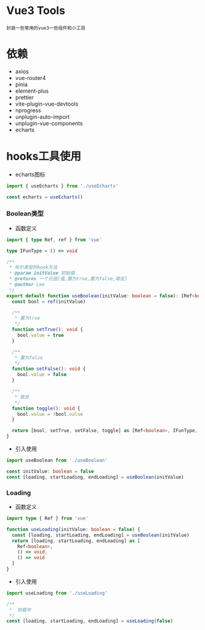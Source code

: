 # Vue3 Tools

    封装一些常用的vue3一些组件和小工具

# 依赖

- axios
- vue-router4
- pinia
- element-plus
- prettier
- vite-plugin-vue-devtools
- nprogress
- unplugin-auto-import
- unplugin-vue-components
- echarts

# hooks工具使用

- echarts图标

```ts
import { useEcharts } from './useEcharts'

const echarts = useEcharts()
```

### Boolean类型

- 函数定义
```ts
import { type Ref, ref } from 'vue'

type IFunType = () => void

/**
 * 布尔类型的hook方法
 * @param initValue 初始值
 * @returns 一个元组[值,置为true,置为false,取反]
 * @author Lee
 */
export default function useBoolean(initValue: boolean = false): [Ref<boolean>, IFunType, IFunType, IFunType] {
  const bool = ref(initValue)

  /**
   * 置为true
   */
  function setTrue(): void {
    bool.value = true
  }

  /**
   * 置为false
   */
  function setFalse(): void {
    bool.value = false
  }

  /**
   * 取反
   */
  function toggle(): void {
    bool.value = !bool.value
  }

  return [bool, setTrue, setFalse, toggle] as [Ref<boolean>, IFunType, IFunType, IFunType]
}
```

- 引入使用
```ts
import useBoolean from './useBoolean'

const initValue: boolean = false
const [loading, startLoading, endLoading] = useBoolean(initValue)
```


### Loading

- 函数定义
```ts
import type { Ref } from 'vue'

function useLoading(initValue: boolean = false) {
  const [loading, startLoading, endLoading] = useBoolean(initValue)
  return [loading, startLoading, endLoading] as [
    Ref<boolean>,
    () => void,
    () => void
  ]
}
```

- 引入使用
```ts
import useLoading from './useLoading'

/**
 *  加载中 
 */
const [loading, startLoading, endLoading] = useLoading(false)
```
